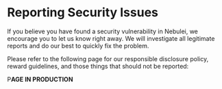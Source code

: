 # Reporting Security Issues

If you believe you have found a security vulnerability in Nebulei, we encourage you to let us know right away. We will investigate all legitimate reports and do our best to quickly fix the problem.

Please refer to the following page for our responsible disclosure policy, reward guidelines, and those things that should not be reported:

P**AGE IN PRODUCTION**
